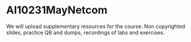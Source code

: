 # AI10231MayNetcom
We will upload supplementary resources for the course. Non copyrighted slides, practice QB and dumps, recordings of labs and exercises.
